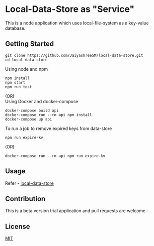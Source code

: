 # Local-Data-Store as "Service"

This is a node application which uses local-file-system as a key-value database.

## Getting Started


```shell
git clone https://github.com/JaiyashreeSM/local-data-store.git
cd local-data-store
```
Using node and npm
```shell
npm install
npm start
npm run test
```
(OR)</br>
Using Docker and docker-compose
```shell
docker-compose build api
docker-compose run --rm api npm install
docker-compose up api
```

To run a job to remove expired keys from data-store
```shell
npm run expire-kv
```
(OR)
```shell
docker-compose run --rm api npm run expire-kv
```

## Usage
Refer - [local-data-store](https://github.com/JaiyashreeSM/local-data-store)

## Contribution
This is a beta version trial application and pull requests are welcome.

## License
[MIT](https://choosealicense.com/licenses/mit/)